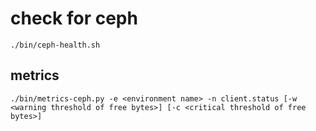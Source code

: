 # check for ceph
```
./bin/ceph-health.sh
```

## metrics
```
./bin/metrics-ceph.py -e <environment name> -n client.status [-w <warning threshold of free bytes>] [-c <critical threshold of free bytes>]
```

